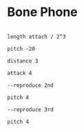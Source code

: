 # Bone Phone

```scenario oscilla

length attach / 2^3

pitch -20

distance 3

attack 4

--reproduce 2nd

pitch 4

--reproduce 3rd

pitch 4

```
